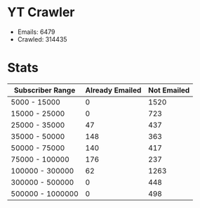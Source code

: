 # YT Crawler
- Emails: 6479
- Crawled: 314435

# Stats
| Subscriber Range  | Already Emailed | Not Emailed |
|-------|-------|-------|
| 5000 - 15000 | 0 | 1520 |
| 15000 - 25000 | 0 | 723 |
| 25000 - 35000 | 47 | 437 |
| 35000 - 50000 | 148 | 363 |
| 50000 - 75000 | 140 | 417 |
| 75000 - 100000 | 176 | 237 |
| 100000 - 300000 | 62 | 1263 |
| 300000 - 500000 | 0 | 448 |
| 500000 - 1000000 | 0 | 498 |
